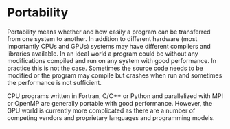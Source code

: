 # Portability

Portability means whether and how easily a program can be transferred
from one system to another. In addition to different hardware (most
importantly CPUs and GPUs) systems may have different compilers and
libraries available. In an ideal world a program could be without any
modifications compiled and run on any system with good performance. In
practice this is not the case. Sometimes the source code needs
to be modified or the program may compile but crashes when run and
sometimes the performance is not sufficient.

CPU programs written in Fortran, C/C++ or Python and parallelized with
MPI or OpenMP are generally portable with good performance. However,
the GPU world is currently more complicated as there are a number of
competing vendors and proprietary languages and programming models.
